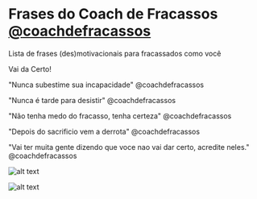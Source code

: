 # Frases do Coach de Fracassos [@coachdefracassos](https://www.instagram.com/coachdefracassos/)
Lista de frases (des)motivacionais para fracassados como você

Vai da Certo!

"Nunca subestime sua incapacidade" @coachdefracassos

"Nunca é tarde para desistir" @coachdefracassos

"Não tenha medo do fracasso, tenha certeza" @coachdefracassos

"Depois do sacrificio vem a derrota" @coachdefracassos

"Vai ter muita gente dizendo que voce nao vai dar certo, acredite neles." @coachdefracassos

![alt text](https://i.pinimg.com/564x/98/fe/ab/98feabd7e53dda18ed28e1662c5028dc.jpg)

![alt text](https://i.pinimg.com/564x/d0/17/46/d01746734e1016bee0fe5c12db4d2a3c.jpg)